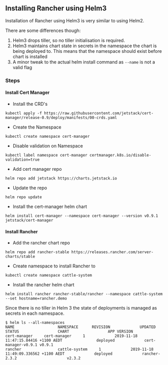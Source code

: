 ## Installing Rancher using Helm3

Installation of Rancher using Helm3 is very similar to using Helm2.

There are some differences though:

1. Helm3 drops tiller, so no tiller initialisation is required.
2. Helm3 maintains chart state in secrets in the namespace the chart is being deployed to.
   This means that the namespace should exist before chart is installed
3. A minor tweak to the actual helm install command as `--name` is not a valid flag


### Steps
#### Install Cert Manager
- Install the CRD's
```
kubectl apply -f https://raw.githubusercontent.com/jetstack/cert-manager/release-0.9/deploy/manifests/00-crds.yaml
```

- Create the Namespace
```
kubectl create namespace cert-manager
```

- Disable validation on Namespace
```
kubectl label namespace cert-manager certmanager.k8s.io/disable-validation=true
```

- Add cert manager repo
```
helm repo add jetstack https://charts.jetstack.io
```

- Update the repo
```
helm repo update
```

- Install the cert-manager helm chart
```
helm install cert-manager --namespace cert-manager --version v0.9.1 jetstack/cert-manager
```

#### Install Rancher

- Add the rancher chart repo
```
helm repo add rancher-stable https://releases.rancher.com/server-charts/stable
```

- Create namespace to install Rancher to
```
kubectl create namespace cattle-system
```

- Install the rancher helm chart
```
helm install rancher rancher-stable/rancher --namespace cattle-system --set hostname=rancher.demo
```


Since there is no tiller in Helm 3 the state of deployments is managed as secrets in each namespace.

```
$ helm ls --all-namespaces
NAME                   NAMESPACE      REVISION             UPDATED                                         STATUS                 CHART                 APP VERSION
cert-manager     cert-manager     1             2019-11-18 11:47:15.84416 +1100 AEDT               deployed             cert-manager-v0.9.1 v0.9.1
rancher                cattle-system     1             2019-11-18 11:49:09.336562 +1100 AEDT             deployed             rancher-2.3.2                      v2.3.2
```
